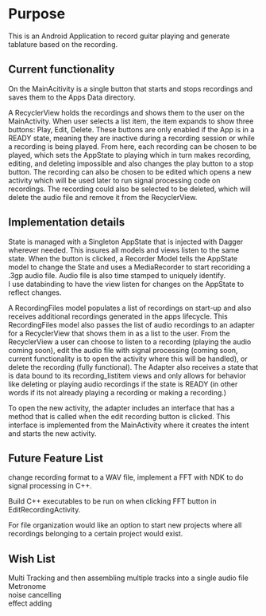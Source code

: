 # Purpose #

This is an Android Application to record guitar playing and generate tablature based on the recording. 

## Current functionality ##
On the MainAcitivity is a single button that starts and stops recordings and saves them to the Apps Data directory.

A RecyclerView holds the recordings and shows them to the user on the MainActivity. When user selects a list item, the item expands to show three buttons: Play, Edit, Delete. These buttons are only enabled if the App is in a READY state, meaning they are inactive during a recording session or while a recording is being played. From here, each recording can be chosen to be played, which sets the AppState to playing which in turn makes recording, editing, and deleting impossible and also changes the play button to a stop button. The recording can also be chosen to be edited which opens a new activity which will be used later to run signal processing code on recordings. The recording could also be selected to be deleted, which will delete the audio file and remove it from the RecyclerView.

## Implementation details ## 
State is managed with a Singleton AppState that is injected with Dagger wherever needed. This insures all models and views
listen to the same state. When the button is clicked, a Recorder Model tells the AppState model to change the State and uses 
a MediaRecorder to start recoriding a .3gp audio file. Audio file is also time stamped to uniquely identify.  
I use databinding to have the view listen for changes on the AppState to reflect changes.  

A RecordingFiles model populates a list of recordings on start-up and also receives additional recordings generated in the 
apps lifecycle. This RecordingFiles model also passes the list of audio recordings to an adapter for a RecyclerView that shows
them in as a list to the user. From the RecyclerView a user can choose to listen to a recording (playing the audio coming soon),
edit the audio file with signal processing (coming soon, current functionality is to open the activity where this will be handled), 
or delete the recording (fully functional). The Adapter also receives a state that is data bound to its recording_listitem views and only
allows for behavior like deleting or playing audio recordings if the state is READY (in other words if its not already playing a recording
or making a recording.)

To open the new activity, the adapter includes an interface that has a method that is called when the edit recording button is clicked. 
This interface is implemented from the MainActivity where it creates the intent and starts the new activity.

## Future Feature List ##
change recording format to a WAV file, implement a FFT with NDK to do signal processing in C++.   

Build C++ executables to be run on when clicking FFT button in EditRecordingActivity.

For file organization would like an option to start new projects where all recordings belonging to a certain project would exist. 

## Wish List ##
Multi Tracking and then assembling multiple tracks into a single audio file  
Metronome  
noise cancelling  
effect adding  

